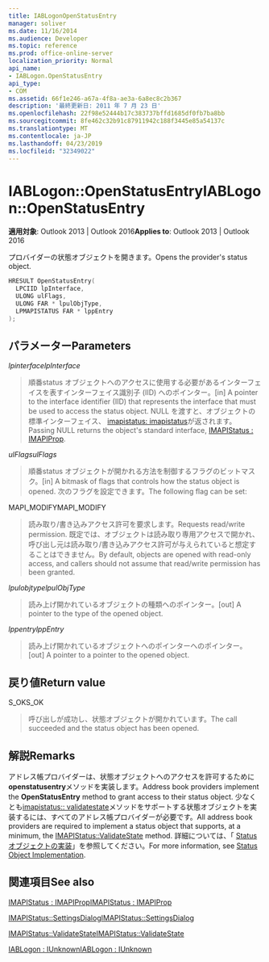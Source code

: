 ```yaml
---
title: IABLogonOpenStatusEntry
manager: soliver
ms.date: 11/16/2014
ms.audience: Developer
ms.topic: reference
ms.prod: office-online-server
localization_priority: Normal
api_name:
- IABLogon.OpenStatusEntry
api_type:
- COM
ms.assetid: 66f1e246-a67a-4f8a-ae3a-6a8ec8c2b367
description: '最終更新日: 2011 年 7 月 23 日'
ms.openlocfilehash: 22f98e52444b17c383737bffd1685df0fb7ba8bb
ms.sourcegitcommit: 8fe462c32b91c87911942c188f3445e85a54137c
ms.translationtype: MT
ms.contentlocale: ja-JP
ms.lasthandoff: 04/23/2019
ms.locfileid: "32349022"
---
```

# <a name="iablogonopenstatusentry"></a><span data-ttu-id="d7182-103">IABLogon::OpenStatusEntry</span><span class="sxs-lookup"><span data-stu-id="d7182-103">IABLogon::OpenStatusEntry</span></span>

  
  
<span data-ttu-id="d7182-104">**適用対象**: Outlook 2013 | Outlook 2016</span><span class="sxs-lookup"><span data-stu-id="d7182-104">**Applies to**: Outlook 2013 | Outlook 2016</span></span> 
  
<span data-ttu-id="d7182-105">プロバイダーの状態オブジェクトを開きます。</span><span class="sxs-lookup"><span data-stu-id="d7182-105">Opens the provider's status object.</span></span>
  
```cpp
HRESULT OpenStatusEntry(
  LPCIID lpInterface,
  ULONG ulFlags,
  ULONG FAR * lpulObjType,
  LPMAPISTATUS FAR * lppEntry
);
```

## <a name="parameters"></a><span data-ttu-id="d7182-106">パラメーター</span><span class="sxs-lookup"><span data-stu-id="d7182-106">Parameters</span></span>

 <span data-ttu-id="d7182-107">_lpinterface_</span><span class="sxs-lookup"><span data-stu-id="d7182-107">_lpInterface_</span></span>
  
> <span data-ttu-id="d7182-108">順番status オブジェクトへのアクセスに使用する必要があるインターフェイスを表すインターフェイス識別子 (IID) へのポインター。</span><span class="sxs-lookup"><span data-stu-id="d7182-108">[in] A pointer to the interface identifier (IID) that represents the interface that must be used to access the status object.</span></span> <span data-ttu-id="d7182-109">NULL を渡すと、オブジェクトの標準インターフェイス、 [imapistatus: imapistatus](imapistatusimapiprop.md)が返されます。</span><span class="sxs-lookup"><span data-stu-id="d7182-109">Passing NULL returns the object's standard interface, [IMAPIStatus : IMAPIProp](imapistatusimapiprop.md).</span></span>
    
 <span data-ttu-id="d7182-110">_ulFlags_</span><span class="sxs-lookup"><span data-stu-id="d7182-110">_ulFlags_</span></span>
  
> <span data-ttu-id="d7182-111">順番status オブジェクトが開かれる方法を制御するフラグのビットマスク。</span><span class="sxs-lookup"><span data-stu-id="d7182-111">[in] A bitmask of flags that controls how the status object is opened.</span></span> <span data-ttu-id="d7182-112">次のフラグを設定できます。</span><span class="sxs-lookup"><span data-stu-id="d7182-112">The following flag can be set:</span></span>
    
<span data-ttu-id="d7182-113">MAPI_MODIFY</span><span class="sxs-lookup"><span data-stu-id="d7182-113">MAPI_MODIFY</span></span> 
  
> <span data-ttu-id="d7182-114">読み取り/書き込みアクセス許可を要求します。</span><span class="sxs-lookup"><span data-stu-id="d7182-114">Requests read/write permission.</span></span> <span data-ttu-id="d7182-115">既定では、オブジェクトは読み取り専用アクセスで開かれ、呼び出し元は読み取り/書き込みアクセス許可が与えられていると想定することはできません。</span><span class="sxs-lookup"><span data-stu-id="d7182-115">By default, objects are opened with read-only access, and callers should not assume that read/write permission has been granted.</span></span>
    
 <span data-ttu-id="d7182-116">_lpulobjtype_</span><span class="sxs-lookup"><span data-stu-id="d7182-116">_lpulObjType_</span></span>
  
> <span data-ttu-id="d7182-117">読み上げ開かれているオブジェクトの種類へのポインター。</span><span class="sxs-lookup"><span data-stu-id="d7182-117">[out] A pointer to the type of the opened object.</span></span>
    
 <span data-ttu-id="d7182-118">_lppentry_</span><span class="sxs-lookup"><span data-stu-id="d7182-118">_lppEntry_</span></span>
  
> <span data-ttu-id="d7182-119">読み上げ開かれているオブジェクトへのポインターへのポインター。</span><span class="sxs-lookup"><span data-stu-id="d7182-119">[out] A pointer to a pointer to the opened object.</span></span>
    
## <a name="return-value"></a><span data-ttu-id="d7182-120">戻り値</span><span class="sxs-lookup"><span data-stu-id="d7182-120">Return value</span></span>

<span data-ttu-id="d7182-121">S_OK</span><span class="sxs-lookup"><span data-stu-id="d7182-121">S_OK</span></span> 
  
> <span data-ttu-id="d7182-122">呼び出しが成功し、状態オブジェクトが開かれています。</span><span class="sxs-lookup"><span data-stu-id="d7182-122">The call succeeded and the status object has been opened.</span></span>
    
## <a name="remarks"></a><span data-ttu-id="d7182-123">解説</span><span class="sxs-lookup"><span data-stu-id="d7182-123">Remarks</span></span>

<span data-ttu-id="d7182-124">アドレス帳プロバイダーは、状態オブジェクトへのアクセスを許可するために**openstatusentry**メソッドを実装します。</span><span class="sxs-lookup"><span data-stu-id="d7182-124">Address book providers implement the **OpenStatusEntry** method to grant access to their status object.</span></span> <span data-ttu-id="d7182-125">少なくとも[imapistatus:: validatestate](imapistatus-validatestate.md)メソッドをサポートする状態オブジェクトを実装するには、すべてのアドレス帳プロバイダーが必要です。</span><span class="sxs-lookup"><span data-stu-id="d7182-125">All address book providers are required to implement a status object that supports, at a minimum, the [IMAPIStatus::ValidateState](imapistatus-validatestate.md) method.</span></span> <span data-ttu-id="d7182-126">詳細については、「 [Status オブジェクトの実装](status-object-implementation.md)」を参照してください。</span><span class="sxs-lookup"><span data-stu-id="d7182-126">For more information, see [Status Object Implementation](status-object-implementation.md).</span></span>
  
## <a name="see-also"></a><span data-ttu-id="d7182-127">関連項目</span><span class="sxs-lookup"><span data-stu-id="d7182-127">See also</span></span>



[<span data-ttu-id="d7182-128">IMAPIStatus : IMAPIProp</span><span class="sxs-lookup"><span data-stu-id="d7182-128">IMAPIStatus : IMAPIProp</span></span>](imapistatusimapiprop.md)
  
[<span data-ttu-id="d7182-129">IMAPIStatus::SettingsDialog</span><span class="sxs-lookup"><span data-stu-id="d7182-129">IMAPIStatus::SettingsDialog</span></span>](imapistatus-settingsdialog.md)
  
[<span data-ttu-id="d7182-130">IMAPIStatus::ValidateState</span><span class="sxs-lookup"><span data-stu-id="d7182-130">IMAPIStatus::ValidateState</span></span>](imapistatus-validatestate.md)
  
[<span data-ttu-id="d7182-131">IABLogon : IUnknown</span><span class="sxs-lookup"><span data-stu-id="d7182-131">IABLogon : IUnknown</span></span>](iablogoniunknown.md)


